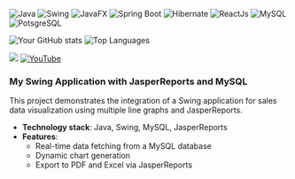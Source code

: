 ![Java](https://img.shields.io/badge/Java-ED8B00?style=for-the-badge&logo=java&logoColor=white)
![Swing](https://img.shields.io/badge/Swing-696969?style=for-the-badge&logo=swing&logoColor=white)
![JavaFX](https://img.shields.io/badge/JavaFx-FF8C00?style=for-the-badge&logo=javafx&logoColor=white)
![Spring Boot](https://img.shields.io/badge/SpringBoot-008000?style=for-the-badge&logo=springboot&logoColor=white)
![Hibernate](https://img.shields.io/badge/Hibernate-4682B4?style=for-the-badge&logo=hibernate&logoColor=white) 
![ReactJs](https://img.shields.io/badge/ReactJs-008080?style=for-the-badge&logo=react&logoColor=white) 
![MySQL](https://img.shields.io/badge/MySQL-4479A1?style=for-the-badge&logo=mysql&logoColor=white)
![PotsgreSQL](https://img.shields.io/badge/PostgreSQL-696969?style=for-the-badge&logo=postgresql&logoColor=white)

![Your GitHub stats](https://github-readme-stats.vercel.app/api?username=renboy1222&show_icons=true&theme=radical)  ![Top Languages](https://github-readme-stats.vercel.app/api/top-langs/?username=renboy1222&layout=compact&theme=radical)


![](https://komarev.com/ghpvc/?username=renboy1222&color=green) [![YouTube](https://img.shields.io/badge/YouTube-red?style=flat&logo=youtube)](https://www.youtube.com/@javaprogrammingwithaldrin6583)


### My Swing Application with JasperReports and MySQL
This project demonstrates the integration of a Swing application for sales data visualization using multiple line graphs and JasperReports.
- **Technology stack**: Java, Swing, MySQL, JasperReports
- **Features**:
  - Real-time data fetching from a MySQL database
  - Dynamic chart generation
  - Export to PDF and Excel via JasperReports

